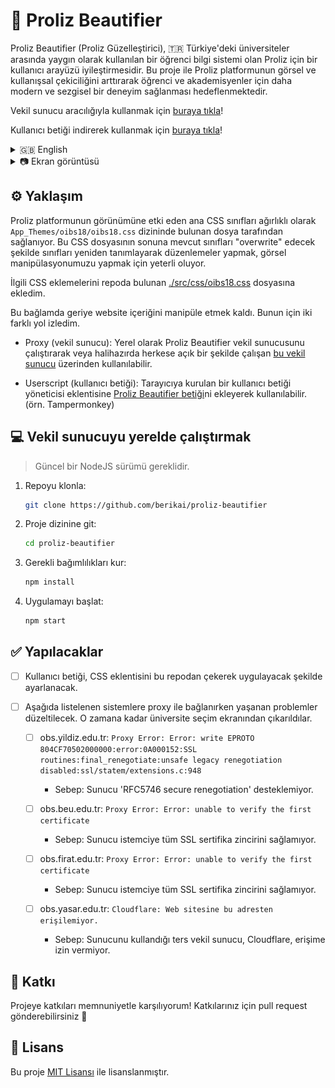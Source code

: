 # 💅 Proliz Beautifier

Proliz Beautifier (Proliz Güzelleştirici), 🇹🇷 Türkiye'deki üniversiteler arasında yaygın olarak kullanılan bir öğrenci bilgi sistemi olan Proliz için bir kullanıcı arayüzü iyileştirmesidir. Bu proje ile Proliz platformunun görsel ve kullanışsal çekiciliğini arttırarak öğrenci ve akademisyenler için daha modern ve sezgisel bir deneyim sağlanması hedeflenmektedir.

Vekil sunucu aracılığıyla kullanmak için [buraya tıkla](https://obs.berikai.dev)!

Kullanıcı betiği indirerek kullanmak için [buraya tıkla](https://github.com/Berikai/proliz-beautifier/raw/refs/heads/main/src/userscript/proliz-beautifier.user.js)!
 
<details>

<summary>🇬🇧 English</summary>

Proliz Beautifier is a user interface enhancement for Proliz, a popular student information system widely used across universities in 🇹🇷 Türkiye. This project aims to improve the visual appeal and usability of the Proliz platform, providing students and administrators with a more modern and intuitive experience.

[Click here](https://obs.berikai.dev) to use it through a proxy!

[Click here](https://github.com/Berikai/proliz-beautifier/raw/refs/heads/main/src/userscript/proliz-beautifier.user.js) to use it by downloading the userscript!

</details>

<details>

<summary>📷 Ekran görüntüsü</summary>

![home](assets/home.png)

![ui](assets/ui.png)

</details>

## ⚙️ Yaklaşım

Proliz platformunun görünümüne etki eden ana CSS sınıfları ağırlıklı olarak `App_Themes/oibs18/oibs18.css` dizininde bulunan dosya tarafından sağlanıyor. Bu CSS dosyasının sonuna mevcut sınıfları "overwrite" edecek şekilde sınıfları yeniden tanımlayarak düzenlemeler yapmak, görsel manipülasyonumuzu yapmak için yeterli oluyor.

İlgili CSS eklemelerini repoda bulunan [./src/css/oibs18.css](./src/css/oibs18.css) dosyasına ekledim. 

Bu bağlamda geriye website içeriğini manipüle etmek kaldı. Bunun için iki farklı yol izledim.

- Proxy (vekil sunucu): Yerel olarak Proliz Beautifier vekil sunucusunu çalıştırarak veya halihazırda herkese açık bir şekilde çalışan [bu vekil sunucu](https://obs.berikai.dev) üzerinden kullanılabilir.

- Userscript (kullanıcı betiği): Tarayıcıya kurulan bir kullanıcı betiği yöneticisi eklentisine [Proliz Beautifier betiği](./src/userscript/proliz-beautifier.user.js)ni ekleyerek kullanılabilir. (örn. Tampermonkey)

## 💻 Vekil sunucuyu yerelde çalıştırmak

> Güncel bir NodeJS sürümü gereklidir.

1. Repoyu klonla:
    ```bash
    git clone https://github.com/berikai/proliz-beautifier
    ```
2. Proje dizinine git:
    ```bash
    cd proliz-beautifier
    ```
3. Gerekli bağımlılıkları kur:
    ```bash
    npm install
    ```
4. Uygulamayı başlat:
    ```bash
    npm start
    ```

## ✅ Yapılacaklar

- [ ] Kullanıcı betiği, CSS eklentisini bu repodan çekerek uygulayacak şekilde ayarlanacak.

- [ ] Aşağıda listelenen sistemlere proxy ile bağlanırken yaşanan problemler düzeltilecek. O zamana kadar üniversite seçim ekranından çıkarıldılar.

    - [ ] obs.yildiz.edu.tr: `Proxy Error: Error: write EPROTO 804CF70502000000:error:0A000152:SSL routines:final_renegotiate:unsafe legacy renegotiation disabled:ssl/statem/extensions.c:948`
        - Sebep: Sunucu 'RFC5746 secure renegotiation' desteklemiyor.

    - [ ] obs.beu.edu.tr: `Proxy Error: Error: unable to verify the first certificate`
        - Sebep: Sunucu istemciye tüm SSL sertifika zincirini sağlamıyor.
    
    - [ ] obs.firat.edu.tr: `Proxy Error: Error: unable to verify the first certificate`
        - Sebep: Sunucu istemciye tüm SSL sertifika zincirini sağlamıyor.

    - [ ] obs.yasar.edu.tr: `Cloudflare: Web sitesine bu adresten erişilemiyor.`
        - Sebep: Sunucunu kullandığı ters vekil sunucu, Cloudflare, erişime izin vermiyor.

## 🤝 Katkı

Projeye katkıları memnuniyetle karşılıyorum! Katkılarınız için pull request gönderebilirsiniz 🤗

## 📜 Lisans

Bu proje [MIT Lisansı](LICENSE) ile lisanslanmıştır.